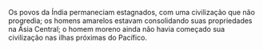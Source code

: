 ﻿Os povos da Índia permaneciam estagnados, com uma civilização que não progredia; os homens amarelos estavam consolidando suas propriedades na Ásia Central; o homem moreno ainda não havia começado sua civilização nas ilhas próximas do Pacífico.